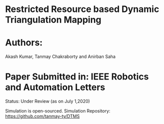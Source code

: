 # Restricted Resource based Dynamic Triangulation Mapping

# Authors:
Akash Kumar, Tanmay Chakraborty and Anirban Saha

# Paper Submitted in: IEEE Robotics and Automation Letters


Status: Under Review (as on July 1,2020)

Simulation is open-sourced.
Simulation Repository: https://github.com/tanmay-ty/DTMS

